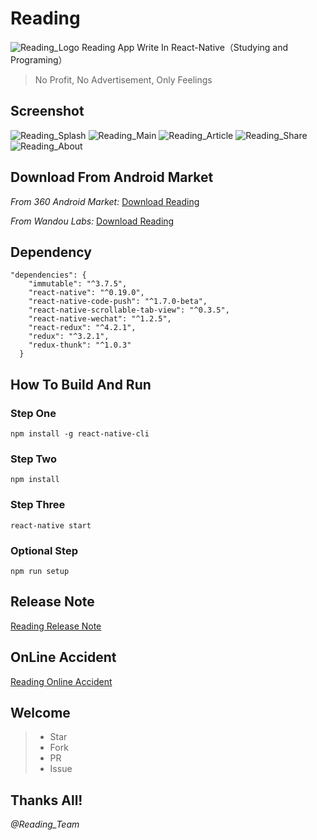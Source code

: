 # Reading
![Reading_Logo](./Reading_Logo.png)
Reading App Write In React-Native（Studying and Programing）

> No Profit, No Advertisement, Only Feelings

## Screenshot
![Reading_Splash](./screenshot/Reading_Splash.jpg) ![Reading_Main](./screenshot/Reading_Main.jpg)
![Reading_Article](./screenshot/Reading_Article.jpg) ![Reading_Share](./screenshot/Reading_Share.jpg)
![Reading_About](./screenshot/Reading_About.jpg)

## Download From Android Market
*From 360 Android Market:* [Download Reading](http://zhushou.360.cn/detail/index/soft_id/3217938?recrefer=SE_D_Reading)

*From Wandou Labs:* [Download Reading](http://www.wandoujia.com/apps/com.reading)

## Dependency
```
"dependencies": {
    "immutable": "^3.7.5",
    "react-native": "^0.19.0",
    "react-native-code-push": "^1.7.0-beta",
    "react-native-scrollable-tab-view": "^0.3.5",
    "react-native-wechat": "^1.2.5",
    "react-redux": "^4.2.1",
    "redux": "^3.2.1",
    "redux-thunk": "^1.0.3"
  }
```
## How To Build And Run
### Step One
```
npm install -g react-native-cli
```
### Step Two
```
npm install
```
### Step Three
```
react-native start
```
### Optional Step
```
npm run setup
```

## Release Note
[Reading Release Note](./Reading_Release_Note.md)

## OnLine Accident
[Reading Online Accident](./Reading线上事故复盘.md)

## Welcome
>* Star
>* Fork
>* PR
>* Issue

## Thanks All!
*@Reading_Team*